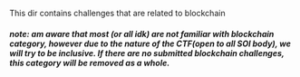 This dir contains challenges that are related to blockchain

##### note: am aware that most (or all idk) are not familiar with blockchain category, however due to the nature of the CTF(open to all SOI body), we will try to be inclusive. If there are no submitted blockchain challenges, this category will be removed as a whole.
